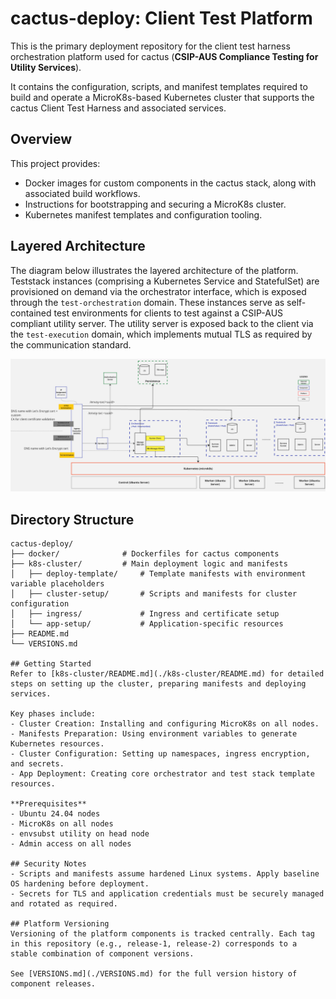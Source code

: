 # cactus-deploy: Client Test Platform

This is the primary deployment repository for the client test harness orchestration platform used for cactus (**CSIP-AUS Compliance Testing for Utility Services**).

It contains the configuration, scripts, and manifest templates required to build and operate a MicroK8s-based Kubernetes cluster that supports the cactus Client Test Harness and associated services.

## Overview

This project provides:
- Docker images for custom components in the cactus stack, along with associated build workflows.
- Instructions for bootstrapping and securing a MicroK8s cluster.
- Kubernetes manifest templates and configuration tooling.

## Layered Architecture

The diagram below illustrates the layered architecture of the platform. Teststack instances (comprising a Kubernetes Service and StatefulSet) are provisioned on demand via the orchestrator interface, which is exposed through the `test-orchestration` domain. These instances serve as self-contained test environments for clients to test against a CSIP-AUS compliant utility server. The utility server is exposed back to the client via the `test-execution` domain, which implements mutual TLS as required by the communication standard.

![Layered Architecture](./layered-architecture.png)

## Directory Structure

```text
cactus-deploy/
├── docker/              # Dockerfiles for cactus components
├── k8s-cluster/         # Main deployment logic and manifests
│   ├── deploy-template/     # Template manifests with environment variable placeholders
│   ├── cluster-setup/       # Scripts and manifests for cluster configuration
│   ├── ingress/             # Ingress and certificate setup
│   └── app-setup/           # Application-specific resources
├── README.md
└── VERSIONS.md

## Getting Started
Refer to [k8s-cluster/README.md](./k8s-cluster/README.md) for detailed steps on setting up the cluster, preparing manifests and deploying services.

Key phases include:
- Cluster Creation: Installing and configuring MicroK8s on all nodes.
- Manifests Preparation: Using environment variables to generate Kubernetes resources.
- Cluster Configuration: Setting up namespaces, ingress encryption, and secrets.
- App Deployment: Creating core orchestrator and test stack template resources.

**Prerequisites**
- Ubuntu 24.04 nodes
- MicroK8s on all nodes
- envsubst utility on head node 
- Admin access on all nodes

## Security Notes
- Scripts and manifests assume hardened Linux systems. Apply baseline OS hardening before deployment.
- Secrets for TLS and application credentials must be securely managed and rotated as required.

## Platform Versioning
Versioning of the platform components is tracked centrally. Each tag in this repository (e.g., release-1, release-2) corresponds to a stable combination of component versions.

See [VERSIONS.md](./VERSIONS.md) for the full version history of component releases.